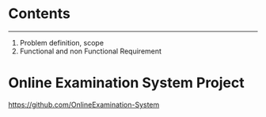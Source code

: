 # Contents
***
1. Problem definition, scope
2. Functional and non Functional Requirement
# Online Examination System Project
https://github.com/OnlineExamination-System
